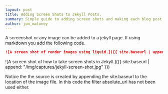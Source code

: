```yaml
---
layout: post
title: Adding Screen Shots to Jekyll Posts.
summary: Simple guide to adding screen shots and making each blog post easier to follow.
author: jon_maloney
---
```


A screenshot or any image can be added to a jekyll page. If using markdown you add the following code. 

```markdown
![A screen shot of render images using liquid.]({{ site.baseurl | append: "/img/captures/jekyll-screen-shot.jpg" }})
```



![A screen shot of how to take screen shots in Jekyll.]({{ site.baseurl | append: "/img/captures/jekyll-screen-shot.jpg" }})

Notice the the source is created by appending the site.baseurl to the location of the image file. In this code the filter absolute_url has not been used either. 
